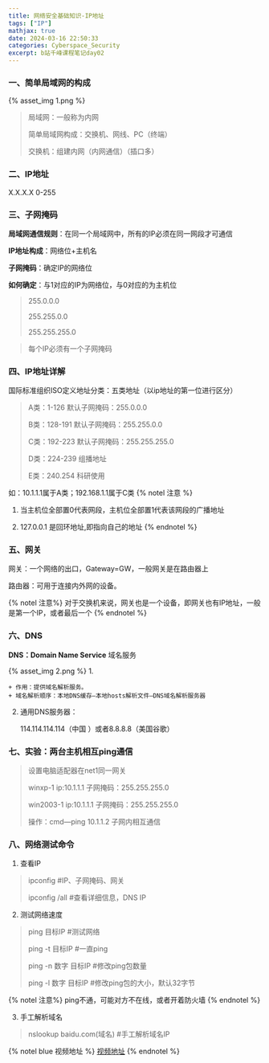 ```yaml
---
title: 网络安全基础知识-IP地址
tags: ["IP"]
mathjax: true
date: 2024-03-16 22:50:33
categories: Cyberspace_Security
excerpt: b站千峰课程笔记day02
---
```


### 一、简单局域网的构成
{% asset_img 1.png %}
>局域网：一般称为内网
>
>简单局域网构成：交换机、网线、PC（终端）
>
>交换机：组建内网（内网通信）（插口多）

### 二、IP地址

X.X.X.X 0-255

### 三、子网掩码

**局域网通信规则**：在同一个局域网中，所有的IP必须在同一网段才可通信

**IP地址构成**：网络位+主机名

**子网掩码**：确定IP的网络位

**如何确定**：与1对应的IP为网络位，与0对应的为主机位

>255.0.0.0
>
>255.255.0.0
>
>255.255.255.0

>每个IP必须有一个子网掩码

### 四、IP地址详解

国际标准组织ISO定义地址分类：五类地址（以ip地址的第一位进行区分）


>A类：1-126 默认子网掩码：255.0.0.0
>
>B类：128-191 默认子网掩码：255.255.0.0
>
>C类：192-223 默认子网掩码：255.255.255.0
>
>D类：224-239 组播地址
>
>E类：240.254 科研使用

如：10.1.1.1属于A类；192.168.1.1属于C类
{% notel 注意 %}
1. 当主机位全部置0代表网段，主机位全部置1代表该网段的广播地址

2. 127.0.0.1 是回环地址,即指向自己的地址
{% endnotel %}

### 五、网关

网关：一个网络的出口，Gateway=GW，一般网关是在路由器上

路由器：可用于连接内外网的设备。

{% notel 注意%}
对于交换机来说，网关也是一个设备，即网关也有IP地址，一般是第一个IP，或者最后一个
{% endnotel %}

### 六、DNS

**DNS：Domain Name Service** 域名服务

{% asset_img 2.png %}
1. 

    + 作用：提供域名解析服务。
    + 域名解析顺序：本地DNS缓存—本地hosts解析文件—DNS域名解析服务器

2. 通用DNS服务器：

    114.114.114.114（中国 ）或者8.8.8.8（美国谷歌）


### 七、实验：两台主机相互ping通信

>设置电脑适配器在net1同一网关
>
>winxp-1 ip:10.1.1.1 子网掩码：255.255.255.0
>
>win2003-1 ip:10.1.1.1 子网掩码：255.255.255.0
>
>操作：cmd—ping 10.1.1.2 子网内相互通信

### 八、网络测试命令

1. 查看IP

>ipconfig        #IP、子网掩码、网关
>
>ipconfig /all   #查看详细信息，DNS IP

2. 测试网络速度

>ping 目标IP               #测试网络
>
>ping -t 目标IP            #一直ping
>
>ping -n 数字 目标IP         #修改ping包数量
>
>ping -l 数字 目标IP         #修改ping包的大小，默认32字节

{% notel 注意%}
ping不通，可能对方不在线，或者开着防火墙
{% endnotel %}

3. 手工解析域名

> nslookup baidu.com(域名)  #手工解析域名IP


{% notel blue 视频地址 %}
[视频地址](https://www.bilibili.com/video/BV1Lf4y1t7Mc/?p=8&vd_source=f6750243303df70ef9861eee3a2e11e8)
{% endnotel %}